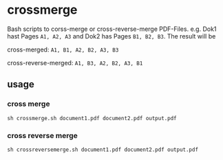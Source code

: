 # crossmerge
Bash scripts to corss-merge or cross-reverse-merge PDF-Files. 
e.g. Dok1 hast Pages `A1, A2, A3` and Dok2 has Pages `B1, B2, B3`. 
The result will be 

cross-merged: `A1, B1, A2, B2, A3, B3`

cross-reverse-merged: `A1, B3, A2, B2, A3, B1`

## usage

### cross merge
`sh crossmerge.sh document1.pdf document2.pdf output.pdf`

### cross reverse merge
`sh crossreversemerge.sh document1.pdf document2.pdf output.pdf`